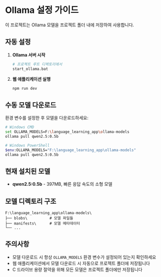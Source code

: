 # Ollama 설정 가이드

이 프로젝트는 Ollama 모델을 프로젝트 폴더 내에 저장하여 사용합니다.

## 자동 설정

1. **Ollama 서버 시작**
   ```bash
   # 프로젝트 루트 디렉토리에서
   start_ollama.bat
   ```
   
2. **웹 애플리케이션 실행**
   ```bash
   npm run dev
   ```

## 수동 모델 다운로드

환경 변수를 설정한 후 모델을 다운로드하세요:

```bash
# Windows CMD
set OLLAMA_MODELS=F:\language_learning_app\ollama-models
ollama pull qwen2.5:0.5b

# Windows PowerShell
$env:OLLAMA_MODELS="F:\language_learning_app\ollama-models"
ollama pull qwen2.5:0.5b
```

## 현재 설치된 모델

- **qwen2.5:0.5b** - 397MB, 빠른 응답 속도의 소형 모델

## 모델 디렉토리 구조

```
F:\language_learning_app\ollama-models\
├── blobs\          # 모델 파일들
├── manifests\      # 모델 메타데이터
└── ...
```

## 주의사항

- 모델 다운로드 시 항상 `OLLAMA_MODELS` 환경 변수가 설정되어 있는지 확인하세요
- 웹 애플리케이션에서 모델 다운로드 시 자동으로 프로젝트 폴더에 저장됩니다
- C 드라이브 용량 절약을 위해 모든 모델은 프로젝트 폴더에만 저장됩니다